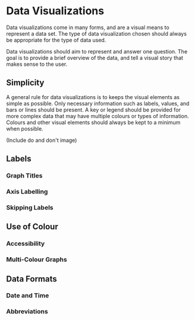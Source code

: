 # Data Visualizations

Data visualizations come in many forms, and are a visual means to represent a data set. The type of data visualization chosen should always be appropriate for the type of data used. 

Data visualizations should aim to represent and answer one question. The goal is to provide a brief overview of the data, and tell a visual story that makes sense to the user. 

## Simplicity

A general rule for data visualizations is to keeps the visual elements as simple as possible. Only necessary information such as labels, values, and bars or lines should be present. A key or legend should be provided for more complex data that may have multiple colours or types of information. Colours and other visual elements should always be kept to a minimum when possible. 

\(Include do and don't image\)

## Labels

### Graph Titles

### Axis Labelling

### Skipping Labels

## Use of Colour

### Accessibility

### Multi-Colour Graphs

## Data Formats

### Date and Time

### Abbreviations



